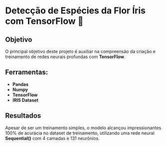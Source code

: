 # Detecção de Espécies da Flor Íris com TensorFlow 🌸

## Objetivo

O principal objetivo deste projeto é auxiliar na compreensão da criação e treinamento de redes neurais profundas com **TensorFlow**.

## Ferramentas:

- **Pandas**<br/>
- **Numpy**<br/>
- **TensorFlow**<br/>
- **IRIS Dataset**<br/>

## Resultados

Apesar de ser um treinamento simples, o modelo alcançou impressionantes 100% de acurácia no dataset de treinamento, utilizando uma rede neural **Sequential()** com 4 camadas e 131 neurônios.
